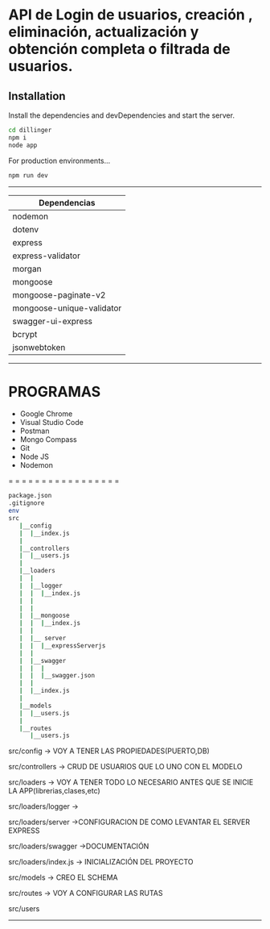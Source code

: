 # API de Login de usuarios, creación , eliminación, actualización y obtención completa o filtrada de usuarios.



## Installation

Install the dependencies and devDependencies and start the server.

```sh
cd dillinger
npm i
node app
```

For production environments...

```sh
npm run dev 
```


-----------------------------------------------------




| Dependencias |
| ------ |
| nodemon | 
| dotenv | 
| express | 
| express-validator | 
| morgan | 
| mongoose |
| mongoose-paginate-v2 |
| mongoose-unique-validator |
| swagger-ui-express |
| bcrypt |
| jsonwebtoken |





-----------------------------------------------------

# PROGRAMAS

- Google Chrome
- Visual Studio Code
- Postman
- Mongo Compass
- Git
- Node JS
- Nodemon



= = = = = = = = = = = = = = = = = 
```sh
package.json
.gitignore
env
src
   |__config 
   |  |__index.js
   |
   |__controllers
   |  |__users.js
   | 
   |__loaders
   |  |
   |  |__logger
   |  |  |__index.js
   |  |
   |  |
   |  |__mongoose
   |  |  |__index.js
   |  |
   |  |__ server
   |  |  |__expressServerjs
   |  |
   |  |__swagger
   |  |  |
   |  |  |__swagger.json
   |  |
   |  |__index.js
   |
   |__models
   |  |__users.js
   |
   |__routes
      |__users.js
```

src/config -> VOY A TENER LAS PROPIEDADES(PUERTO,DB)

src/controllers -> CRUD DE USUARIOS QUE LO UNO CON EL MODELO

src/loaders -> VOY A TENER TODO LO NECESARIO ANTES QUE SE INICIE LA APP(librerias,clases,etc)

src/loaders/logger -> 

src/loaders/server ->CONFIGURACION DE COMO LEVANTAR EL SERVER EXPRESS

src/loaders/swagger ->DOCUMENTACIÓN

src/loaders/index.js -> INICIALIZACIÓN DEL PROYECTO

src/models -> CREO EL SCHEMA

src/routes -> VOY A CONFIGURAR LAS RUTAS

src/users   


-----------------
